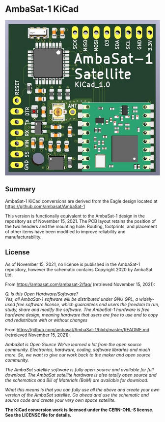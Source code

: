 # AmbaSat-1 KiCad

![AmbaSat-1 Motherboard PCB](AmbaSat-1_Satellite.jpg?raw=true "AmbaSat-1 Motherboard PCB")

## Summary

AmbaSat-1 KiCad conversions are derived from the Eagle design located at https://github.com/ambasat/AmbaSat-1

This version is functionally equivalent to the AmbaSat-1 design in the repository as of November 15, 2021.
The PCB layout retains the position of the two headers and the mounting hole.  Routing, footprints, and placement
of other items have been modified to improve reliability and manufacturability.  

## License

As of November 15, 2021, no license is published in the AmbaSat-1 repository,
however the schematic contains Copyright 2020 by AmbaSat Ltd.

From https://ambasat.com/ambasat-2/faq/ (retrieved November 15, 2021):  

*Q. Is this Open Hardware/Software?  
Yes, all AmbaSat-1 software will be distributed under GNU GPL, a widely-used free software license, which guarantees end users the freedom to run, study, share and modify the software. The AmbaSat-1 hardware is free hardware design, meaning hardware that users are free to use and to copy and redistribute with or without changes*

From https://github.com/ambasat/AmbaSat-1/blob/master/README.md (retreieved November 15, 2021):  

*AmbaSat is Open Source We’ve learned a lot from the open source community. Electronics, hardware, coding, software libraries and much more.
So, we want to give our work back to the maker and open source community.*

*The AmbaSat satellite software is fully open-source and available for full download. The AmbaSat satellite hardware is also totally open source and the schematics and Bill of Materials (BoM) are available for download.*

*What this means is that you can fully use all the above and create your own version of the AmbaSat satellite. Go ahead and use the schematic and source code and create your very own space satellite.*

**The KiCad conversion work is licensed under the CERN-OHL-S license.  See the LICENSE file for details.**
